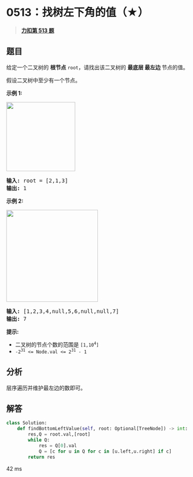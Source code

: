 # 0513：找树左下角的值（★）


> <u>**[力扣第 513 题](https://leetcode.cn/problems/find-bottom-left-tree-value/)**</u>

## 题目

<p>给定一个二叉树的 <strong>根节点</strong> <code>root</code>，请找出该二叉树的 <strong>最底层 最左边 </strong>节点的值。</p>

<p>假设二叉树中至少有一个节点。</p>



<p><strong>示例 1:</strong></p>

<p><img src="https://assets.leetcode.com/uploads/2020/12/14/tree1.jpg" style="width: 182px; " /></p>

<pre>
<strong>输入: </strong>root = [2,1,3]
<strong>输出: </strong>1
</pre>

<p><strong>示例 2:</strong></p>

<p><img src="https://assets.leetcode.com/uploads/2020/12/14/tree2.jpg" style="width: 242px; " /><strong> </strong></p>

<pre>
<strong>输入: </strong>[1,2,3,4,null,5,6,null,null,7]
<strong>输出: </strong>7
</pre>



<p><strong>提示:</strong></p>

<ul>
<li>二叉树的节点个数的范围是 <code>[1,10<sup>4</sup>]</code></li>
<li><meta charset="UTF-8" /><code>-2<sup>31</sup> <= Node.val <= 2<sup>31</sup> - 1</code> </li>
</ul>


## 分析

层序遍历并维护最左边的数即可。

## 解答

```python
class Solution:
    def findBottomLeftValue(self, root: Optional[TreeNode]) -> int:
        res,Q = root.val,[root]
        while Q:
            res = Q[0].val
            Q = [c for u in Q for c in [u.left,u.right] if c]
        return res
```
42 ms


